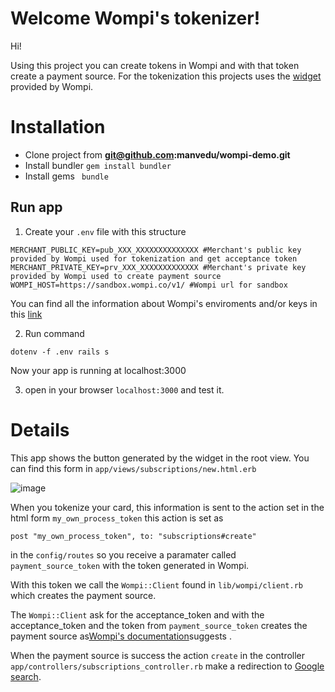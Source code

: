 # Welcome Wompi's tokenizer!

Hi! 

Using this project you can create tokens in Wompi and with that token create a payment source. 
For the tokenization this projects uses the [widget](https://docs.wompi.co/docs/en-us/fuentes-de-pago#widget-in-tokenization-mode) provided by Wompi.


# Installation
- Clone project from **git@github.com:manvedu/wompi-demo.git**
- Install bundler `gem install bundler`
- Install gems ` bundle`


## Run app
1. Create your `.env` file with this structure
```
MERCHANT_PUBLIC_KEY=pub_XXX_XXXXXXXXXXXXXX #Merchant's public key provided by Wompi used for tokenization and get acceptance token
MERCHANT_PRIVATE_KEY=prv_XXX_XXXXXXXXXXXXX #Merchant's private key provided by Wompi used to create payment source
WOMPI_HOST=https://sandbox.wompi.co/v1/ #Wompi url for sandbox
```

You can find all the information about Wompi's enviroments and/or keys in this [link](https://docs.wompi.co/docs/en-us/ambientes-y-llaves)


2. Run command

```
dotenv -f .env rails s
```

Now your app is running at localhost:3000

3. open in your browser `localhost:3000` and test it.


# Details
This app shows the button generated by the widget in the root view. You can find this form in `app/views/subscriptions/new.html.erb`

![image](https://user-images.githubusercontent.com/11188064/143105675-0de197a5-055f-4fe2-87f6-6ed850398679.png)


When you tokenize your card, this information is sent to the action set in the html form `my_own_process_token`
this action is set as 
```
post "my_own_process_token", to: "subscriptions#create"
```
in the `config/routes` so you receive a paramater called `payment_source_token` with the token generated in Wompi.

With this token we call the `Wompi::Client` found in `lib/wompi/client.rb` which creates the payment source.

The `Wompi::Client` ask for the acceptance_token and with the acceptance_token and the token from `payment_source_token` creates the payment source as[Wompi's documentation](https://docs.wompi.co/docs/en-us/fuentes-de-pago)suggests .

When the payment source is success the action `create` in the  controller `app/controllers/subscriptions_controller.rb` make a redirection to 
[Google search](https://google.com).
